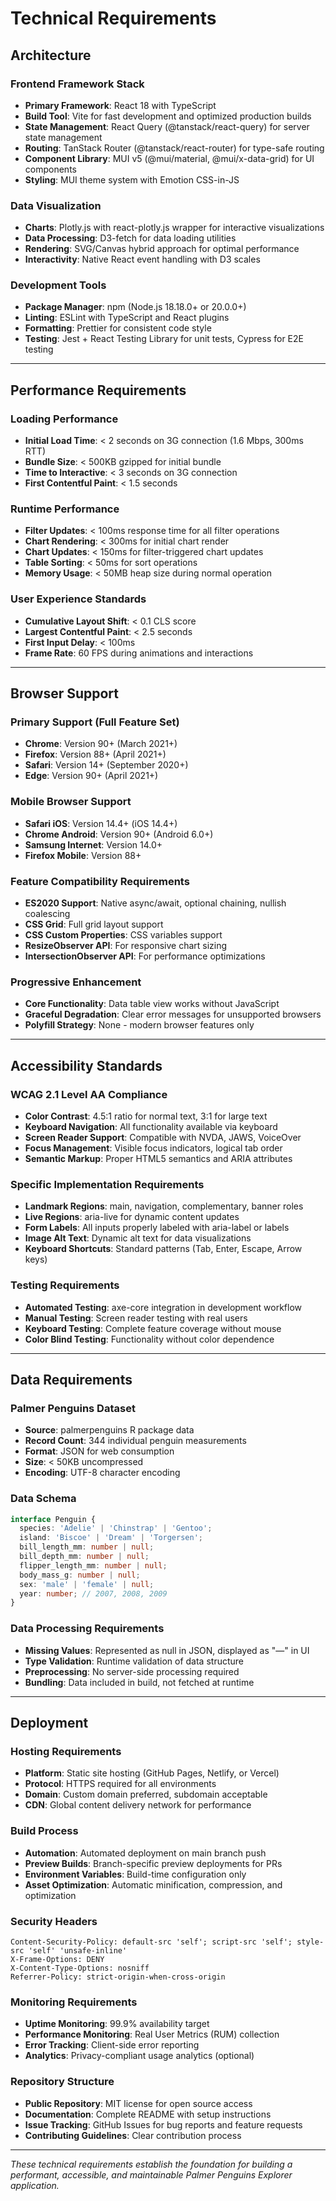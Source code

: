 # Technical Requirements

## Architecture

### Frontend Framework Stack

- **Primary Framework**: React 18 with TypeScript
- **Build Tool**: Vite for fast development and optimized production builds
- **State Management**: React Query (@tanstack/react-query) for server state management
- **Routing**: TanStack Router (@tanstack/react-router) for type-safe routing
- **Component Library**: MUI v5 (@mui/material, @mui/x-data-grid) for UI components
- **Styling**: MUI theme system with Emotion CSS-in-JS

### Data Visualization

- **Charts**: Plotly.js with react-plotly.js wrapper for interactive visualizations
- **Data Processing**: D3-fetch for data loading utilities
- **Rendering**: SVG/Canvas hybrid approach for optimal performance
- **Interactivity**: Native React event handling with D3 scales

### Development Tools

- **Package Manager**: npm (Node.js 18.18.0+ or 20.0.0+)
- **Linting**: ESLint with TypeScript and React plugins
- **Formatting**: Prettier for consistent code style
- **Testing**: Jest + React Testing Library for unit tests, Cypress for E2E testing

---

## Performance Requirements

### Loading Performance

- **Initial Load Time**: < 2 seconds on 3G connection (1.6 Mbps, 300ms RTT)
- **Bundle Size**: < 500KB gzipped for initial bundle
- **Time to Interactive**: < 3 seconds on 3G connection
- **First Contentful Paint**: < 1.5 seconds

### Runtime Performance

- **Filter Updates**: < 100ms response time for all filter operations
- **Chart Rendering**: < 300ms for initial chart render
- **Chart Updates**: < 150ms for filter-triggered chart updates
- **Table Sorting**: < 50ms for sort operations
- **Memory Usage**: < 50MB heap size during normal operation

### User Experience Standards

- **Cumulative Layout Shift**: < 0.1 CLS score
- **Largest Contentful Paint**: < 2.5 seconds
- **First Input Delay**: < 100ms
- **Frame Rate**: 60 FPS during animations and interactions

---

## Browser Support

### Primary Support (Full Feature Set)

- **Chrome**: Version 90+ (March 2021+)
- **Firefox**: Version 88+ (April 2021+)
- **Safari**: Version 14+ (September 2020+)
- **Edge**: Version 90+ (April 2021+)

### Mobile Browser Support

- **Safari iOS**: Version 14.4+ (iOS 14.4+)
- **Chrome Android**: Version 90+ (Android 6.0+)
- **Samsung Internet**: Version 14.0+
- **Firefox Mobile**: Version 88+

### Feature Compatibility Requirements

- **ES2020 Support**: Native async/await, optional chaining, nullish coalescing
- **CSS Grid**: Full grid layout support
- **CSS Custom Properties**: CSS variables support
- **ResizeObserver API**: For responsive chart sizing
- **IntersectionObserver API**: For performance optimizations

### Progressive Enhancement

- **Core Functionality**: Data table view works without JavaScript
- **Graceful Degradation**: Clear error messages for unsupported browsers
- **Polyfill Strategy**: None - modern browser features only

---

## Accessibility Standards

### WCAG 2.1 Level AA Compliance

- **Color Contrast**: 4.5:1 ratio for normal text, 3:1 for large text
- **Keyboard Navigation**: All functionality available via keyboard
- **Screen Reader Support**: Compatible with NVDA, JAWS, VoiceOver
- **Focus Management**: Visible focus indicators, logical tab order
- **Semantic Markup**: Proper HTML5 semantics and ARIA attributes

### Specific Implementation Requirements

- **Landmark Regions**: main, navigation, complementary, banner roles
- **Live Regions**: aria-live for dynamic content updates
- **Form Labels**: All inputs properly labeled with aria-label or labels
- **Image Alt Text**: Dynamic alt text for data visualizations
- **Keyboard Shortcuts**: Standard patterns (Tab, Enter, Escape, Arrow keys)

### Testing Requirements

- **Automated Testing**: axe-core integration in development workflow
- **Manual Testing**: Screen reader testing with real users
- **Keyboard Testing**: Complete feature coverage without mouse
- **Color Blind Testing**: Functionality without color dependence

---

## Data Requirements

### Palmer Penguins Dataset

- **Source**: palmerpenguins R package data
- **Record Count**: 344 individual penguin measurements
- **Format**: JSON for web consumption
- **Size**: < 50KB uncompressed
- **Encoding**: UTF-8 character encoding

### Data Schema

```typescript
interface Penguin {
  species: 'Adelie' | 'Chinstrap' | 'Gentoo';
  island: 'Biscoe' | 'Dream' | 'Torgersen';
  bill_length_mm: number | null;
  bill_depth_mm: number | null;
  flipper_length_mm: number | null;
  body_mass_g: number | null;
  sex: 'male' | 'female' | null;
  year: number; // 2007, 2008, 2009
}
```

### Data Processing Requirements

- **Missing Values**: Represented as null in JSON, displayed as "—" in UI
- **Type Validation**: Runtime validation of data structure
- **Preprocessing**: No server-side processing required
- **Bundling**: Data included in build, not fetched at runtime

---

## Deployment

### Hosting Requirements

- **Platform**: Static site hosting (GitHub Pages, Netlify, or Vercel)
- **Protocol**: HTTPS required for all environments
- **Domain**: Custom domain preferred, subdomain acceptable
- **CDN**: Global content delivery network for performance

### Build Process

- **Automation**: Automated deployment on main branch push
- **Preview Builds**: Branch-specific preview deployments for PRs
- **Environment Variables**: Build-time configuration only
- **Asset Optimization**: Automatic minification, compression, and optimization

### Security Headers

```
Content-Security-Policy: default-src 'self'; script-src 'self'; style-src 'self' 'unsafe-inline'
X-Frame-Options: DENY
X-Content-Type-Options: nosniff
Referrer-Policy: strict-origin-when-cross-origin
```

### Monitoring Requirements

- **Uptime Monitoring**: 99.9% availability target
- **Performance Monitoring**: Real User Metrics (RUM) collection
- **Error Tracking**: Client-side error reporting
- **Analytics**: Privacy-compliant usage analytics (optional)

### Repository Structure

- **Public Repository**: MIT license for open source access
- **Documentation**: Complete README with setup instructions
- **Issue Tracking**: GitHub Issues for bug reports and feature requests
- **Contributing Guidelines**: Clear contribution process

---

_These technical requirements establish the foundation for building a performant, accessible, and maintainable Palmer Penguins Explorer application._
